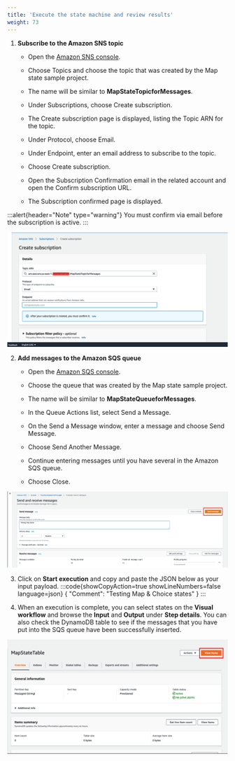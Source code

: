 ```yaml
---
title: 'Execute the state machine and review results'
weight: 73
---
```


1. **Subscribe to the Amazon SNS topic**

   - Open the [Amazon SNS console](https://console.aws.amazon.com/sns/home).

   - Choose Topics and choose the topic that was created by the Map state sample project.

   - The name will be similar to **MapStateTopicforMessages**.

   - Under Subscriptions, choose Create subscription.

   - The Create subscription page is displayed, listing the Topic ARN for the topic.

   - Under Protocol, choose Email.

   - Under Endpoint, enter an email address to subscribe to the topic.

   - Choose Create subscription.

   - Open the Subscription Confirmation email in the related account and open the Confirm subscription URL.

   - The Subscription confirmed page is displayed.

:::alert{header="Note" type="warning"}
You must confirm via email before the subscription is active.
:::

![SNS](/static/img/module-5/sns-subscription.png)

2. **Add messages to the Amazon SQS queue**

   - Open the [Amazon SQS console](https://console.aws.amazon.com/sqs/home).

   - Choose the queue that was created by the Map state sample project.

   - The name will be similar to **MapStateQueueforMessages**.

   - In the Queue Actions list, select Send a Message.

   - On the Send a Message window, enter a message and choose Send Message.

   - Choose Send Another Message.

   - Continue entering messages until you have several in the Amazon SQS queue.

   - Choose Close.

![SQS](/static/img/module-5/sqs-send-message.png)

3. Click on **Start execution** and copy and paste the JSON below as your input payload.
   :::code{showCopyAction=true showLineNumbers=false language=json}
   { "Comment": "Testing Map & Choice states" }
   :::

4. When an execution is complete, you can select states on the **Visual workflow** and browse the **Input** and **Output** under **Step details**. You can also check the DynamoDB table to see if the messages that you have put into the SQS queue have been successfully inserted.

![DDB](/static/img/module-5/ddb-map-state.png)
